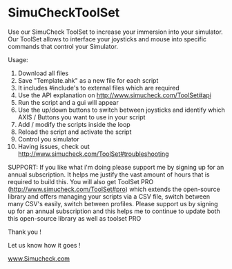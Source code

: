 # SimuCheckToolSet
Use our SimuCheck ToolSet to increase your immersion into your simulator. Our ToolSet allows to interface your joysticks and mouse into specific commands that control your Simulator.

Usage:
1. Download all files
2. Save "Template.ahk" as a new file for each script
3. It includes #include's to external files which are required
4. Use the API explanation on http://www.simucheck.com/ToolSet#api
5. Run the script and a gui will appear
6. Use the up/down buttons to switch between joysticks and identify which AXIS / Buttons you want to use in your script
7. Add / modify the scripts inside the loop
8. Reload the script and activate the script
9. Control you simulator 
10. Having issues, check out http://www.simucheck.com/ToolSet#troubleshooting

SUPPORT: If you like what i'm doing please support me by signing up for an annual subscription. It helps me justify the vast amount of hours that is required to build this. You will also get ToolSet PRO (http://www.simucheck.com/ToolSet#pro) which extends the open-source library and offers managing your scripts via a CSV file, switch between many CSV's easily, switch between profiles. Please support us by signing up for an annual subscription and this helps me to continue to update both this open-source library as well as toolset PRO

Thank you !

Let us know how it goes !

www.Simucheck.com
